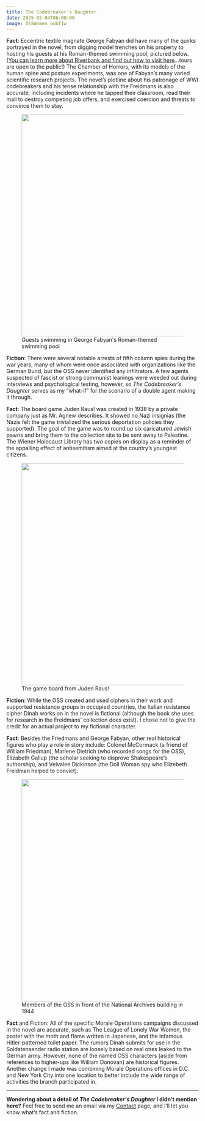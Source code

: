 ```yaml
---
title: The Codebreaker's Daughter
date: 2025-05-04T06:00:00
image: OSSWomen_oobf1w
---
```


**Fact**: Eccentric textile magnate George Fabyan did have many of the quirks portrayed in the novel, from digging model trenches on his property to hosting his guests at his Roman-themed swimming pool, pictured below. ([You can learn more about Riverbank and find out how to visit here](https://www.ppfv.org/fabyan-villa-museum)…tours are open to the public!) The Chamber of Horrors, with its models of the human spine and posture experiments, was one of Fabyan’s many varied scientific research projects. The novel’s plotline about his patronage of WWI codebreakers and his tense relationship with the Freidmans is also accurate, including incidents where he tapped their classroom, read their mail to destroy competing job offers, and exercised coercion and threats to convince them to stay.

<figure>
  <img src="https://res.cloudinary.com/dlgzqc5p3/image/upload/f_auto,c_fill,w_580,q_auto/RiverbankPool_tqkobv" srcSet="https://res.cloudinary.com/dlgzqc5p3/image/upload/f_auto,c_fill,w_1160,q_auto/RiverbankPool_tqkobv 2x" width="580"/>
  <figcaption className="tc">Guests swimming in George Fabyan's Roman-themed swimming pool</figcaption>
</figure>

**Fiction**: There were several notable arrests of fifth column spies during the war years, many of whom were once associated with organizations like the German Bund, but the OSS never identified any infiltrators. A few agents suspected of fascist or strong communist leanings were weeded out during interviews and psychological testing, however, so _The Codebreaker’s Daughter_ serves as my “what-if” for the scenario of a double agent making it through.

**Fact**: The board game Juden Raus! was created in 1938 by a private company just as Mr. Agnew describes. It showed no Nazi insignias (the Nazis felt the game trivialized the serious deportation policies they supported). The goal of the game was to round up six caricatured Jewish pawns and bring them to the collection site to be sent away to Palestine. The Wiener Holocaust Library has two copies on display as a reminder of the appalling effect of antisemitism aimed at the country’s youngest citizens.

<figure>
  <img src="https://res.cloudinary.com/dlgzqc5p3/image/upload/f_auto,c_fill,w_580,q_auto/BoardGame_h1fc5v" srcSet="https://res.cloudinary.com/dlgzqc5p3/image/upload/f_auto,c_fill,w_1160,q_auto/BoardGame_h1fc5v 2x" width="580"/>
  <figcaption className="tc">The game board from Juden Raus!</figcaption>
</figure>

**Fiction**: While the OSS created and used ciphers in their work and supported resistance groups in occupied countries, the Italian resistance cipher Dinah works on in the novel is fictional (although the book she uses for research in the Freidmans’ collection does exist). I chose not to give the credit for an actual project to my fictional character.

**Fact**: Besides the Friedmans and George Fabyan, other real historical figures who play a role in story include: Colonel McCormack (a friend of William Friedman), Marlene Dietrich (who recorded songs for the OSS), Elizabeth Gallup (the scholar seeking to disprove Shakespeare’s authorship), and Velvalee Dickinson (the Doll Woman spy who Elizebeth Freidman helped to convict).

<figure>
  <img src="https://res.cloudinary.com/dlgzqc5p3/image/upload/f_auto,c_fill,w_580,q_auto/OSSWomen_oobf1w" srcSet="https://res.cloudinary.com/dlgzqc5p3/image/upload/f_auto,c_fill,w_1160,q_auto/OSSWomen_oobf1w 2x" width="580"/>
  <figcaption className="tc">Members of the OSS in front of the National Archives building in 1944</figcaption>
</figure>

**Fact** and Fiction: All of the specific Morale Operations campaigns discussed in the novel are accurate, such as The League of Lonely War Women, the poster with the moth and flame written in Japanese, and the infamous Hitler-patterned toilet paper. The rumors Dinah submits for use in the Soldatensender radio station are loosely based on real ones leaked to the German army. However, none of the named OSS characters (aside from references to higher-ups like William Donovan) are historical figures. Another change I made was combining Morale Operations offices in D.C. and New York City into one location to better include the wide range of activities the branch participated in.

---

**Wondering about a detail of _The Codebreaker's Daughter_ I didn’t mention here?** Feel free to send me an email via my [Contact](/contact) page, and I’ll let you know what’s fact and fiction.
